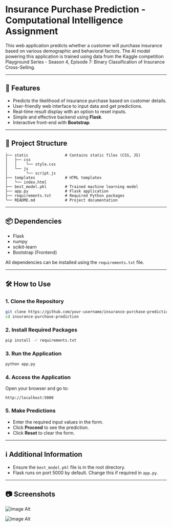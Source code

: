 # Insurance Purchase Prediction - Computational Intelligence Assignment

This web application predicts whether a customer will purchase insurance based on various demographic and behavioral factors. The AI model powering this application is trained using data from the Kaggle competition Playground Series - Season 4, Episode 7: Binary Classification of Insurance Cross-Selling.

---

## 🚀 Features

- Predicts the likelihood of insurance purchase based on customer details.
- User-friendly web interface to input data and get predictions.
- Real-time result display with an option to reset inputs.
- Simple and effective backend using **Flask**.
- Interactive front-end with **Bootstrap**.

---

## 📂 Project Structure

```
├── static                # Contains static files (CSS, JS)
│   ├── css
│   │    └── style.css
│   └── js
│        └── script.js
├── templates             # HTML templates
│   └── index.html
├── best_model.pkl        # Trained machine learning model
├── app.py                # Flask application
├── requirements.txt      # Required Python packages
└── README.md             # Project documentation
```

---

## 📦 Dependencies

- Flask
- numpy
- scikit-learn
- Bootstrap (Frontend)

All dependencies can be installed using the `requirements.txt` file.

---

## 🛠️ How to Use

### 1. Clone the Repository

```bash
git clone https://github.com/your-username/insurance-purchase-prediction.git
cd insurance-purchase-prediction
```

### 2. Install Required Packages

```bash
pip install -r requirements.txt
```

### 3. Run the Application

```bash
python app.py
```

### 4. Access the Application

Open your browser and go to:

```
http://localhost:5000
```

### 5. Make Predictions

- Enter the required input values in the form.
- Click **Proceed** to see the prediction.
- Click **Reset** to clear the form.

---

## ℹ️ Additional Information

- Ensure the `best_model.pkl` file is in the root directory.
- Flask runs on port 5000 by default. Change this if required in `app.py`.

---

## 📷 Screenshots

![Image Alt](https://github.com/SohanEdiri/PII-Detection-System/blob/5f3515a2a778c37f764213534b9c44e6ac8cd604/Screenshot%202025-02-26%20191705.png)

![Image Alt](https://github.com/SohanEdiri/PII-Detection-System/blob/5f3515a2a778c37f764213534b9c44e6ac8cd604/Screenshot%202025-02-26%20192817.png)
